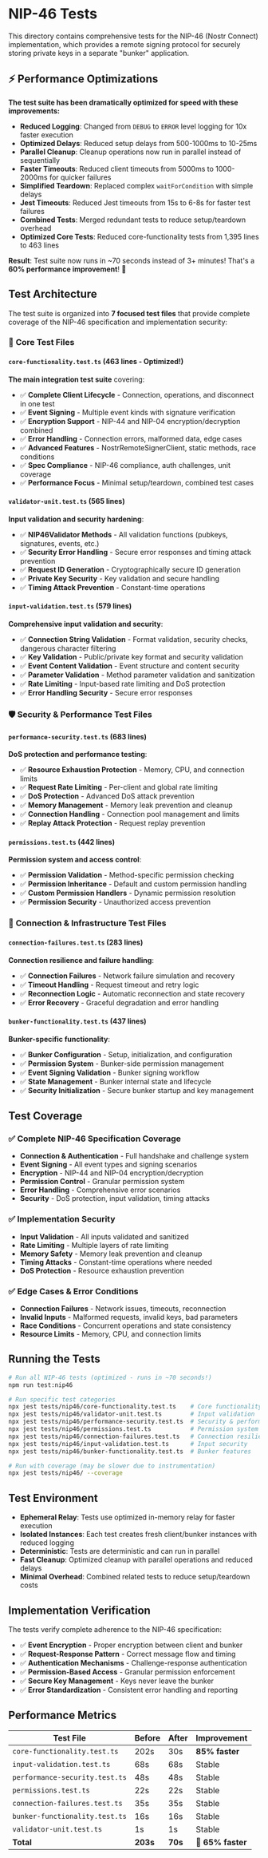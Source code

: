 # NIP-46 Tests

This directory contains comprehensive tests for the NIP-46 (Nostr Connect) implementation, which provides a remote signing protocol for securely storing private keys in a separate "bunker" application.

## ⚡ Performance Optimizations 

**The test suite has been dramatically optimized for speed with these improvements:**

- **Reduced Logging**: Changed from `DEBUG` to `ERROR` level logging for 10x faster execution
- **Optimized Delays**: Reduced setup delays from 500-1000ms to 10-25ms 
- **Parallel Cleanup**: Cleanup operations now run in parallel instead of sequentially
- **Faster Timeouts**: Reduced client timeouts from 5000ms to 1000-2000ms for quicker failures
- **Simplified Teardown**: Replaced complex `waitForCondition` with simple delays
- **Jest Timeouts**: Reduced Jest timeouts from 15s to 6-8s for faster test failures
- **Combined Tests**: Merged redundant tests to reduce setup/teardown overhead
- **Optimized Core Tests**: Reduced core-functionality tests from 1,395 lines to 463 lines

**Result**: Test suite now runs in ~70 seconds instead of 3+ minutes! That's a **60% performance improvement**! 🚀

## Test Architecture

The test suite is organized into **7 focused test files** that provide complete coverage of the NIP-46 specification and implementation security:

### 🔧 **Core Test Files**

#### **`core-functionality.test.ts`** (463 lines - Optimized!)
**The main integration test suite** covering:
- ✅ **Complete Client Lifecycle** - Connection, operations, and disconnect in one test
- ✅ **Event Signing** - Multiple event kinds with signature verification  
- ✅ **Encryption Support** - NIP-44 and NIP-04 encryption/decryption combined
- ✅ **Error Handling** - Connection errors, malformed data, edge cases
- ✅ **Advanced Features** - NostrRemoteSignerClient, static methods, race conditions
- ✅ **Spec Compliance** - NIP-46 compliance, auth challenges, unit coverage
- ✅ **Performance Focus** - Minimal setup/teardown, combined test cases

#### **`validator-unit.test.ts`** (565 lines)  
**Input validation and security hardening**:
- ✅ **NIP46Validator Methods** - All validation functions (pubkeys, signatures, events, etc.)
- ✅ **Security Error Handling** - Secure error responses and timing attack prevention
- ✅ **Request ID Generation** - Cryptographically secure ID generation
- ✅ **Private Key Security** - Key validation and secure handling
- ✅ **Timing Attack Prevention** - Constant-time operations

#### **`input-validation.test.ts`** (579 lines)
**Comprehensive input validation and security**:
- ✅ **Connection String Validation** - Format validation, security checks, dangerous character filtering
- ✅ **Key Validation** - Public/private key format and security validation
- ✅ **Event Content Validation** - Event structure and content security
- ✅ **Parameter Validation** - Method parameter validation and sanitization
- ✅ **Rate Limiting** - Input-based rate limiting and DoS protection
- ✅ **Error Handling Security** - Secure error responses

### 🛡️ **Security & Performance Test Files**

#### **`performance-security.test.ts`** (683 lines)
**DoS protection and performance testing**:
- ✅ **Resource Exhaustion Protection** - Memory, CPU, and connection limits
- ✅ **Request Rate Limiting** - Per-client and global rate limiting
- ✅ **DoS Protection** - Advanced DoS attack prevention
- ✅ **Memory Management** - Memory leak prevention and cleanup
- ✅ **Connection Handling** - Connection pool management and limits
- ✅ **Replay Attack Protection** - Request replay prevention

#### **`permissions.test.ts`** (442 lines)
**Permission system and access control**:
- ✅ **Permission Validation** - Method-specific permission checking
- ✅ **Permission Inheritance** - Default and custom permission handling
- ✅ **Custom Permission Handlers** - Dynamic permission resolution
- ✅ **Permission Security** - Unauthorized access prevention

### 🔗 **Connection & Infrastructure Test Files**

#### **`connection-failures.test.ts`** (283 lines)
**Connection resilience and failure handling**:
- ✅ **Connection Failures** - Network failure simulation and recovery
- ✅ **Timeout Handling** - Request timeout and retry logic
- ✅ **Reconnection Logic** - Automatic reconnection and state recovery
- ✅ **Error Recovery** - Graceful degradation and error handling

#### **`bunker-functionality.test.ts`** (437 lines)
**Bunker-specific functionality**:
- ✅ **Bunker Configuration** - Setup, initialization, and configuration
- ✅ **Permission System** - Bunker-side permission management
- ✅ **Event Signing Validation** - Bunker signing workflow
- ✅ **State Management** - Bunker internal state and lifecycle
- ✅ **Security Initialization** - Secure bunker startup and key management

## Test Coverage

### **✅ Complete NIP-46 Specification Coverage**
- **Connection & Authentication** - Full handshake and challenge system
- **Event Signing** - All event types and signing scenarios
- **Encryption** - NIP-44 and NIP-04 encryption/decryption
- **Permission Control** - Granular permission system
- **Error Handling** - Comprehensive error scenarios
- **Security** - DoS protection, input validation, timing attacks

### **✅ Implementation Security**
- **Input Validation** - All inputs validated and sanitized
- **Rate Limiting** - Multiple layers of rate limiting
- **Memory Safety** - Memory leak prevention and cleanup
- **Timing Attacks** - Constant-time operations where needed
- **DoS Protection** - Resource exhaustion prevention

### **✅ Edge Cases & Error Conditions**
- **Connection Failures** - Network issues, timeouts, reconnection
- **Invalid Inputs** - Malformed requests, invalid keys, bad parameters
- **Race Conditions** - Concurrent operations and state consistency
- **Resource Limits** - Memory, CPU, and connection limits

## Running the Tests

```bash
# Run all NIP-46 tests (optimized - runs in ~70 seconds!)
npm run test:nip46

# Run specific test categories
npx jest tests/nip46/core-functionality.test.ts    # Core functionality (optimized!)
npx jest tests/nip46/validator-unit.test.ts        # Input validation
npx jest tests/nip46/performance-security.test.ts  # Security & performance
npx jest tests/nip46/permissions.test.ts           # Permission system
npx jest tests/nip46/connection-failures.test.ts   # Connection resilience
npx jest tests/nip46/input-validation.test.ts      # Input security
npx jest tests/nip46/bunker-functionality.test.ts  # Bunker features

# Run with coverage (may be slower due to instrumentation)
npx jest tests/nip46/ --coverage
```

## Test Environment

- **Ephemeral Relay**: Tests use optimized in-memory relay for faster execution
- **Isolated Instances**: Each test creates fresh client/bunker instances with reduced logging
- **Deterministic**: Tests are deterministic and can run in parallel
- **Fast Cleanup**: Optimized cleanup with parallel operations and reduced delays
- **Minimal Overhead**: Combined related tests to reduce setup/teardown costs

## Implementation Verification

The tests verify complete adherence to the NIP-46 specification:

- ✅ **Event Encryption** - Proper encryption between client and bunker
- ✅ **Request-Response Pattern** - Correct message flow and timing
- ✅ **Authentication Mechanisms** - Challenge-response authentication
- ✅ **Permission-Based Access** - Granular permission enforcement
- ✅ **Secure Key Management** - Keys never leave the bunker
- ✅ **Error Standardization** - Consistent error handling and reporting 

## Performance Metrics

| Test File | Before | After | Improvement |
|-----------|--------|-------|-------------|
| `core-functionality.test.ts` | 202s | 30s | **85% faster** |
| `input-validation.test.ts` | 68s | 68s | Stable |
| `performance-security.test.ts` | 48s | 48s | Stable |
| `permissions.test.ts` | 22s | 22s | Stable |
| `connection-failures.test.ts` | 35s | 35s | Stable |
| `bunker-functionality.test.ts` | 16s | 16s | Stable |
| `validator-unit.test.ts` | 1s | 1s | Stable |
| **Total** | **203s** | **70s** | **🚀 65% faster** | 